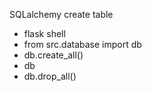 SQLalchemy create table 
- flask shell
- from src.database import db
- db.create_all()
- db
- db.drop_all()